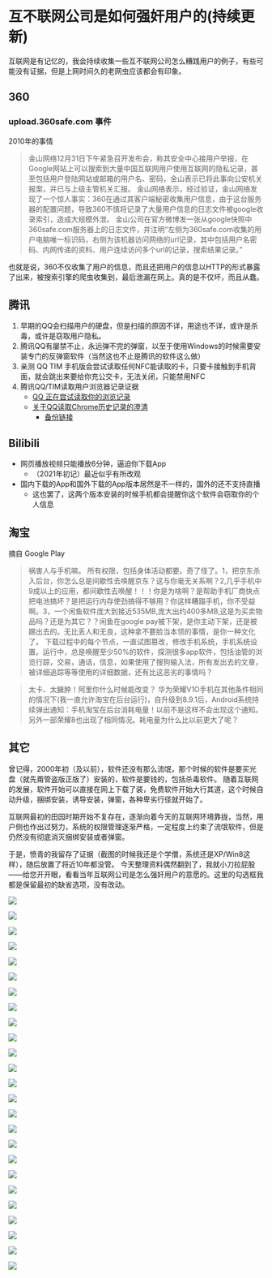 # 互不联网公司是如何强奸用户的(持续更新)

互联网是有记忆的，我会持续收集一些互不联网公司怎么糟践用户的例子，有些可能没有证据，但是上网时间久的老网虫应该都会有印象。

## 360

### upload.360safe.com 事件

2010年的事情

> 金山网络12月31日下午紧急召开发布会，称其安全中心接用户举报，在Google网站上可以搜索到大量中国互联网用户使用互联网的隐私记录，甚至包括用户登陆网站或邮箱的用户名、密码，金山表示已将此事向公安机关报案，并已与上级主管机关汇报。
> 金山网络表示，经过验证，金山网络发现了一个惊人事实：360在通过其客户端秘密收集用户信息，由于这台服务器的配置问题，导致360不慎将记录了大量用户信息的日志文件被google收录索引，造成大规模外泄。
> 金山公司在官方微博发一张从google快照中360safe.com服务器上的日志文件，并注明“左侧为360safe.com收集的用户电脑唯一标识码，右侧为该机器访问网络的url记录，其中包括用户名密码、内网传递的资料、用户连续访问多个url的记录，搜索结果记录。”

也就是说，360不仅收集了用户的信息，而且还把用户的信息以HTTP的形式暴露了出来，被搜索引擎的爬虫收集到，最后泄漏在网上。真的是不仅坏，而且从蠢。

## 腾讯

1. 早期的QQ会扫描用户的硬盘，但是扫描的原因不详，用途也不详，或许是杀毒，或许是窃取用户隐私。
2. 腾讯QQ有屡禁不止，永远弹不完的弹窗，以至于使用Windows的时候需要安装专门的反弹窗软件（当然这也不止是腾讯的软件这么做）
3. 亲测 QQ TIM 手机版会尝试读取任何NFC能读取的卡，只要卡接触到手机背面，就会跳出来要给你充公交卡，无法关闭，只能禁用NFC
4. 腾讯QQ/TIM读取用户浏览器记录证据
    - [QQ 正在尝试读取你的浏览记录](https://www.v2ex.com/t/745030)
    - [关于QQ读取Chrome历史记录的澄清](https://bbs.pediy.com/thread-265359.htm)
        - [备份链接](https://archive.vn/EH2N8)

## Bilibili

- 网页播放视频只能播放6分钟，逼迫你下载App
    - （2021年初记）最近似乎有所改观
- 国内下载的App和国外下载的App版本居然是不一样的，国外的还不支持直播
    - 这也罢了，这两个版本安装的时候手机都会提醒你这个软件会窃取你的个人信息

## 淘宝

摘自 Google Play

> 祸害人与手机嘛。 所有权限，包括身体活动都要。奇了怪了。1，把京东杀入后台，你怎么总是间歇性去唤醒京东？这与你毫无关系啊？2,几乎手机中9成以上的应用，都间歇性去唤醒！！！你是为啥啊？是帮助手机厂商快点把电池搞坏？是把运行内存使劲搞得不够用？你这样糟蹋手机，你不受益啊。3，一个闲鱼软件庞大到接近535MB,庞大出约400多MB,这是为买卖物品吗？还是为其它？？闲鱼在google pay被下架，是你主动下架，还是被踢出去的。无比丢人和无良，这种拿不要脸当本领的事情，是你一种文化了。 下载过程中的每个节点，一直试图篡改，修改手机系统，手机系统设置。运行中，总是唤醒至少50%的软件，探测很多app软件，包括油管的浏览行踪，交易，通话，信息，如果使用了搜狗输入法，所有发出去的文章，被详细追踪等等使用的详细数据，还有比这恶劣的事情吗？

> 太卡、太臃肿！阿里你什么时候能改变？ 华为荣耀V1O手机在其他条件相同的情况下(我一直允许淘宝在后台运行)，自升级到8.9.1后，Android系统持续弹出通知：手机淘宝在后台消耗电量！以前不是这样不会出现这个通知。另外一部荣耀8也出现了相同情况。耗电量为什么比以前更大了呢？


## 其它

曾记得，2000年初（及以前），软件还没有那么流氓，那个时候的软件是要买光盘（就先甭管盗版正版了）安装的，软件是要钱的，包括杀毒软件。
随着互联网的发展，软件开始可以直接在网上下载了装，免费软件开始大行其道，这个时候自动升级，捆绑安装，诱导安装，弹窗，各种卑劣行径就开始了。

互联网最初的田园时期开始不复存在，逐渐向着今天的互联网环境靠拢，当然，用户侧也作出过努力，系统的权限管理逐渐严格，一定程度上约束了流氓软件，但是仍然没有彻底消灭捆绑安装或者弹窗。

于是，愤青的我留存了证据（截图的时候我还是个学僧，系统还是XP/Win8这样），随后放置了将近10年都没管。
今天整理资料偶然翻到了，我就小刀拉屁股——给您开开眼，看看当年互联网公司是怎么强奸用户的意愿的。这里的勾选框我都是保留最初的缺省选项，没有改动。



![](/img/willing/BaiduShurufa_2013-10-10_12-54-54.png)

![](/img/willing/BaiduShurufa_2013-10-16_19-7-29.png)

![](/img/willing/BaiduShurufa_2013-10-7_9-44-57.png)

![](/img/willing/BaiduShurufa_2013-10-9_19-52-41.png)

![](/img/willing/BaiduShurufa_2013-11-3_20-37-0.png)

![](/img/willing/BaiduShurufa_2013-10-10_12-55-30.png)

![](/img/willing/BaiduShurufa_2013-10-18_13-21-36.png)

![](/img/willing/BaiduShurufa_2013-10-7_9-45-17.png)

![](/img/willing/BaiduShurufa_2013-11-10_20-20-8.png)

![](/img/willing/BaiduShurufa_2013-11-3_20-37-46.png)

![](/img/willing/BaiduShurufa_2013-10-10_12-56-17.png)

![](/img/willing/BaiduShurufa_2013-10-22_21-38-58.png)

![](/img/willing/BaiduShurufa_2013-10-7_9-46-7.png)

![](/img/willing/BaiduShurufa_2013-11-3_20-34-20.png)

![](/img/willing/BaiduShurufa_2013-11-3_20-38-20.png)

![](/img/willing/BaiduShurufa_2013-10-10_8-4-52.png)

![](/img/willing/BaiduShurufa_2013-10-7_20-34-45.png)

![](/img/willing/BaiduShurufa_2013-10-7_9-53-41.png)

![](/img/willing/BaiduShurufa_2013-11-3_20-34-44.png)

![](/img/willing/BaiduShurufa_2014-1-20_10-52-39.png)

![](/img/willing/BaiduShurufa_2013-10-10_8-5-45.png)

![](/img/willing/BaiduShurufa_2013-10-7_9-43-37.png)

![](/img/willing/BaiduShurufa_2013-10-7_9-55-6.png)

![](/img/willing/BaiduShurufa_2013-11-3_20-35-34.png)

![](/img/willing/BaiduShurufa_2014-1-20_10-53-26.png)